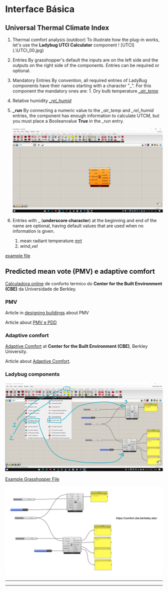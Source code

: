 # Interface Básica


## Universal Thermal Climate Index 

1. Thermal comfort analysis (outdoor) To illustrate how the plug-in works, let's use the **Ladybug UTCI Calculator** component ! [UTCI] (.\UTCI_00.jpg)
   
1. Entries By grasshopper's default the inputs are on the left side and the outputs on the right side of the components. Entries can be required or optional.

1. Mandatory Entries By convention, all required entries of LadyBug components have their names starting with a character "_". For this component the mandatory ones are: 1. Dry bulb temperature [*_air_temp*](https://en.wikipedia.org/wiki/Dry-bulb_temperature)

1. Relative humidity [*_rel_humid*](https://en.wikipedia.org/wiki/Relative_humidity)

1. ***_run*** By connecting a numeric value to the *_air_temp* and *_rel_humid* entries, the component has enough information to calculate UTCM, but you must place a Booleanvalue **True** in the *_run* entry.

     ![gif](./UTCI.gif)

1. Entries with _ (**underscore character**) at the beginning and end of the name are optional, having default values that are used when no information is given.

   1. mean radiant temperature [*_mrt_*](https://en.wikipedia.org/wiki/Mean_radiant_temperature)
   2. *_wind_vel_*

[example file](./utci.gh)

## Predicted mean vote (PMV) e adaptive comfort

[Calculadora online](https://comfort.cbe.berkeley.edu/) de conforto termico do **Center for the Built Environment (CBE)** da Universidade de Berkley.

### PMV

Article in [designing buildings](https://www.designingbuildings.co.uk/wiki/Predicted_mean_vote) about PMV

Article about  [PMV e PDD](https://www.simscale.com/blog/2019/09/what-is-pmv-ppd/)

### Adaptive comfort

[Adaptive Comfort](https://cbe.berkeley.edu/research/adaptive-comfort-model/) at **Center for the Built Environment (CBE)**, Berkley University.


Article about [Adaptive Comfort](http://petersimmonds.com/thermal-comfort/).

### Ladybug components

![PMV_adapta](./pmv_adap_com_components.jpg)

[Example Grasshopper File](./PMV_ADAP_COM.gh)


![PMV_adapta](./PMV_ada.png)

___________
___________
